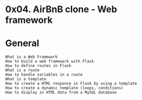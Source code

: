 # 0x04. AirBnB clone - Web framework

#	General
	What is a Web Framework
	How to build a web framework with Flask
	How to define routes in Flask
	What is a route
	How to handle variables in a route
	What is a template
	How to create a HTML response in Flask by using a template
	How to create a dynamic template (loops, conditions)
	How to display in HTML data from a MySQL database
